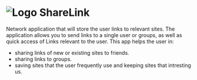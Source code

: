 # ![Logo](http://upng.co.il/uploads/bbd88ec719a0e1076d3b6b236f8efe4e.png)                                             ShareLink 


Network application that will store the user links to relevant sites. The application allows you to send links to a single user or groups, as well as quick access of Links relevant to the user.
This app helps the user in:
- sharing links of new or existing sites to friends.
- sharing links to groups.
- saving sites that the user frequently use and keeping sites that intresting us.

# 

